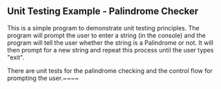 ## Unit Testing Example - Palindrome Checker

This is a simple program to demonstrate unit testing principles. The program will prompt the user to enter a string (in the console) and the program will tell the user whether the string is a Palindrome or not. It will then prompt for a new string and repeat this process until the user types "exit".

There are unit tests for the palindrome checking and the control flow for prompting the user.~~~~